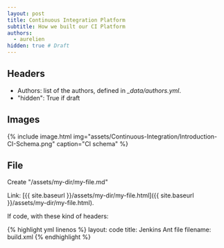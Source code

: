 ```yaml
---
layout: post
title: Continuous Integration Platform
subtitle: How we built our CI Platform
authors:
  - aurelien
hidden: true # Draft
---
```


## Headers

- Authors: list of the authors, defined in *_data/authors.yml*.
- "hidden": True if draft

## Images

{% include image.html img="assets/Continuous-Integration/Introduction-CI-Schema.png" caption="CI schema" %}

## File

Create "/assets/my-dir/my-file.md"

Link: [{{ site.baseurl }}/assets/my-dir/my-file.html]({{ site.baseurl }}/assets/my-dir/my-file.html).

If code, with these kind of headers:

{% highlight yml linenos %}
layout: code
title: Jenkins Ant file
filename: build.xml
{% endhighlight %}

